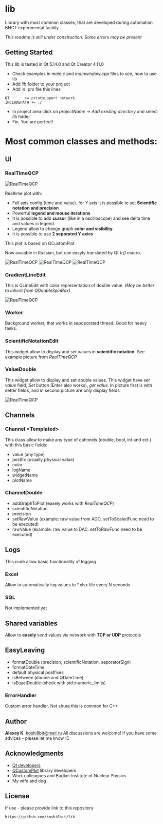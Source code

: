 # lib
Library with most common classes, that are developed during automation BNCT experimental facility

*This readme is still under construction. Some errors may be present*

## Getting Started
This lib is tested in Qt 5.14.0 and Qt Creator 4.11.0


* Check examples in *main.c* and *mainwindow.cpp* files to see, how to use lib
* Add *lib* folder to your project
* Add in .pro file this lines
```
QT       += printsupport network
INCLUDEPATH += ./
```
* In project area click on *projectName* -> *Add existing directory* and select *lib* folder
* Fin. You are perfect!

# Most common classes and methods:

## UI

### RealTimeQCP

![RealTimeQCP](readme-pic/realtimeqcp01.png)

Realtime plot with:
* Full axis config (time and value). for Y axis it is possible to set **Scientific notation and precision**
* Powerful **legend and mouse iterations**
* It is possible to add **cursor** (like in a oscilloscope) and see delta time and values in legend. 
* Legend allow to change graph **color and visibility**.
* It is possible to use **2 seporated Y axies**

This plot is based on QCustomPlot

Now avaiable in Russian, but can easyly translated by Qt *tr()* macro.

![RealTimeQCP](readme-pic/realtimeqcp02--.png)
![RealTimeQCP](readme-pic/realtimeqcp03-.png)
![RealTimeQCP](readme-pic/realtimeqcp04.png)

### GradientLineEdit

This is QLineEdit with color representation of double value. *(May be better to inherit from QDoubleSpinBox)*

![RealTimeQCP](readme-pic/gradientlineedit01.png)

### Worker

Background worker, that works in sepoporated thread. Good for heavy tasks.

### ScientificNotationEdit

This widget allow to display and set values in **scientific notation**. See example picture from *RealTimeQCP*

### ValueDouble

This widget allow to display and set double values. This widget have *set value* field, *Set* button (Enter also works), *get value*.
In picture first is with setter fields, and in second picture are only display fields

![RealTimeQCP](readme-pic/valuedouble01.png)

## Channels

### Channel \<Templated\>

This class allow to make any type of cahnnels (double, bool, int and ect.) with this basic fields:
* value (any type)
* postfix (usually physical value)
* color
* logName
* widgetName
* plotName

### ChannelDouble 
* addGraphToPlot (easely works with *RealTimeQCP*)
* scientificNotation
* precision
* setRawValue (example: raw value from ADC. setToScaledFunc need to be executed)
* rawValue (example: raw value to DAC. setToRawFunc need to be executed)

## Logs

This code allow basic functionality of logging

### Excel

Allow to automatically log values to \*.xlsx file every N seconds

### SQL

Not implemented yet

## Shared variables

Allow to **easely** send values via network with **TCP or UDP** protocols

## EasyLeaving

* formatDouble (precision, scientificNotation, seporatorSign)
* formatDateTime
* default physical postfixes
* isBetween (double and QDateTime)
* isEqualDouble (sheck with std::numeric_limits)

### ErrorHandler

Custom error handler. Not shure this is common for C++



## Author

 **Alexey K.** koshi8bit@mail.ru
 All discussions are welcome! If you have some advices - please let me know :D
 
## Acknowledgments

* [Qt developers](https://www.qt.io/)
* [QCustomPlot](https://www.qcustomplot.com/) library developers 
* Work colleagues and Budker Institute of Nuclear Physics
* My wife and dog

## License
If use - please provide link to this repository
```
https://github.com/koshi8bit/lib
```
